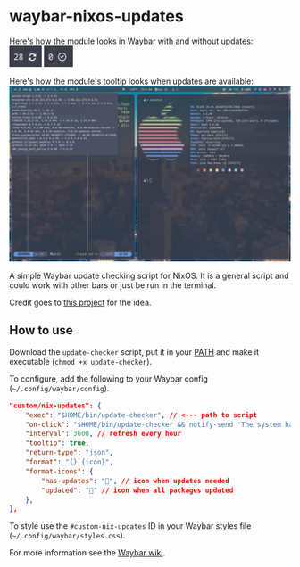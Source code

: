 # waybar-nixos-updates
Here's how the module looks in Waybar with and without updates:  
![Screenshot with updates](screenshot-thumbnail-has-updates.png)
![Screenshot updates](screenshot-thumbnail-updated.png)

Here's how the module's tooltip looks when updates are available:
![Screenshot with updates](screenshot-has-updates.png)

A simple Waybar update checking script for NixOS. It is a general script and could work with other bars or just be run in the terminal.

Credit goes to [this project](https://github.com/J-Carder/waybar-apt-updates) for the idea.

## How to use

Download the `update-checker` script, put it in your [PATH](https://unix.stackexchange.com/a/26059) and make it executable (`chmod +x update-checker`).

To configure, add the following to your Waybar config (`~/.config/waybar/config`).


```json
"custom/nix-updates": {
    "exec": "$HOME/bin/update-checker", // <--- path to script
    "on-click": "$HOME/bin/update-checker && notify-send 'The system has been updated'", // refresh on click
    "interval": 3600, // refresh every hour
    "tooltip": true,
    "return-type": "json",
    "format": "{} {icon}",
    "format-icons": {
        "has-updates": "", // icon when updates needed
        "updated": "" // icon when all packages updated
    },
},
```

To style use the `#custom-nix-updates` ID in your Waybar styles file (`~/.config/waybar/styles.css`).

For more information see the [Waybar wiki](https://github.com/Alexays/Waybar/wiki).



